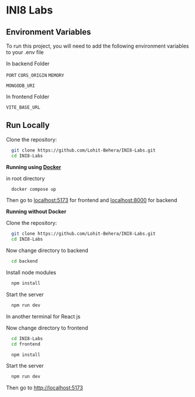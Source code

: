 # INI8 Labs

## Environment Variables

To run this project, you will need to add the following environment variables to your .env file

In backend Folder

`PORT`
`CORS_ORIGIN`
`MEMORY`

`MONGODB_URI`

In frontend Folder

`VITE_BASE_URL`

## Run Locally

Clone the repository:

```bash
  git clone https://github.com/Lohit-Behera/INI8-Labs.git
  cd INI8-Labs
```

**Running using [Docker](https://www.docker.com/)**

in root directory

```bash
  docker compose up
```

Then go to [localhost:5173](http://localhost:5173/) for frontend and [localhost:8000](http://localhost:8000/) for backend

**Running without Docker**

Clone the repository:

```bash
  git clone https://github.com/Lohit-Behera/INI8-Labs.git
  cd INI8-Labs
```

Now change directory to backend

```bash
  cd backend
```

Install node modules

```bash
  npm install
```

Start the server

```bash
  npm run dev
```

In another terminal for React js

Now change directory to frontend

```bash
  cd INI8-Labs
  cd frontend
```

```bash
  npm install
```

Start the server

```bash
  npm run dev
```

Then go to [http://localhost:5173](http://localhost:5173)
